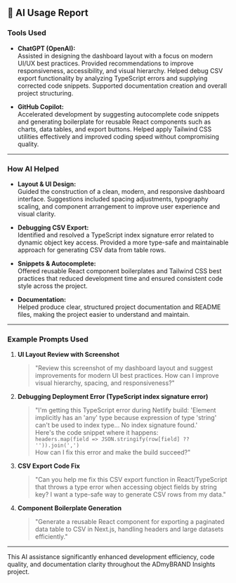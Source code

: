 ## 🤖 AI Usage Report

### Tools Used

- **ChatGPT (OpenAI):**  
  Assisted in designing the dashboard layout with a focus on modern UI/UX best practices. Provided recommendations to improve responsiveness, accessibility, and visual hierarchy. Helped debug CSV export functionality by analyzing TypeScript errors and supplying corrected code snippets. Supported documentation creation and overall project structuring.

- **GitHub Copilot:**  
  Accelerated development by suggesting autocomplete code snippets and generating boilerplate for reusable React components such as charts, data tables, and export buttons. Helped apply Tailwind CSS utilities effectively and improved coding speed without compromising quality.

---

### How AI Helped

- **Layout & UI Design:**  
  Guided the construction of a clean, modern, and responsive dashboard interface. Suggestions included spacing adjustments, typography scaling, and component arrangement to improve user experience and visual clarity.

- **Debugging CSV Export:**  
  Identified and resolved a TypeScript index signature error related to dynamic object key access. Provided a more type-safe and maintainable approach for generating CSV data from table rows.

- **Snippets & Autocomplete:**  
  Offered reusable React component boilerplates and Tailwind CSS best practices that reduced development time and ensured consistent code style across the project.

- **Documentation:**  
  Helped produce clear, structured project documentation and README files, making the project easier to understand and maintain.

---

### Example Prompts Used

1. **UI Layout Review with Screenshot**  
   > "Review this screenshot of my dashboard layout and suggest improvements for modern UI best practices. How can I improve visual hierarchy, spacing, and responsiveness?"

2. **Debugging Deployment Error (TypeScript index signature error)**  
   > "I'm getting this TypeScript error during Netlify build: 'Element implicitly has an 'any' type because expression of type 'string' can't be used to index type... No index signature found.'  
   > Here's the code snippet where it happens:  
   > `headers.map(field => JSON.stringify(row[field] ?? '')).join(',')`  
   > How can I fix this error and make the build succeed?"

3. **CSV Export Code Fix**  
   > "Can you help me fix this CSV export function in React/TypeScript that throws a type error when accessing object fields by string key? I want a type-safe way to generate CSV rows from my data."

4. **Component Boilerplate Generation**  
   > "Generate a reusable React component for exporting a paginated data table to CSV in Next.js, handling headers and large datasets efficiently."

---

This AI assistance significantly enhanced development efficiency, code quality, and documentation clarity throughout the ADmyBRAND Insights project.

